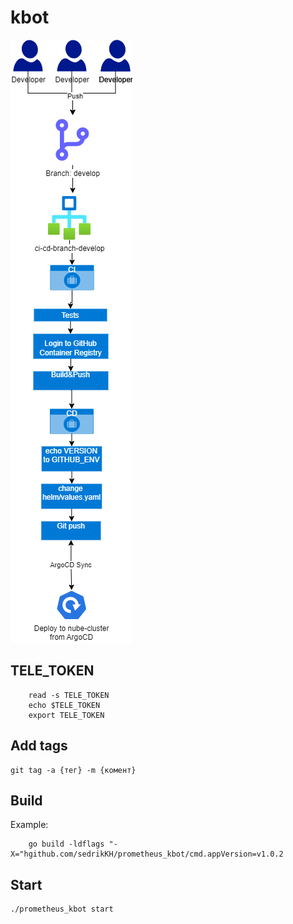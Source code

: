 # kbot

![alt text](/img/kbot%20workflow-Page-2.drawio.png)

## TELE_TOKEN

``` 
    read -s TELE_TOKEN 
    echo $TELE_TOKEN
    export TELE_TOKEN
```
## Add tags

```
git tag -a {тег} -m {комент}
```

## Build

Example:
``` 
    go build -ldflags "-X="hgithub.com/sedrikKH/prometheus_kbot/cmd.appVersion=v1.0.2 
```


## Start

```
./prometheus_kbot start

```












